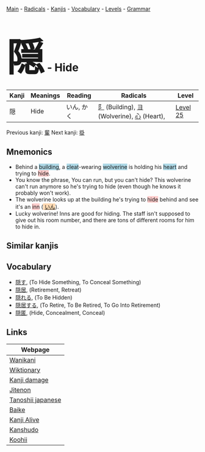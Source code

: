 <style> bigfont {font-size: 100px}</style>
[Main](../index.md) -
[Radicals](../radicals.md) -
[Kanjis](../kanjis.md) -
[Vocabulary](../vocabulary.md) -
[Levels](../levels.md) -
[Grammar](../grammar.md)
# <bigfont> 隠</bigfont> - Hide 

| Kanji | Meanings | Reading | Radicals | Level |
| --- | --- | --- | --- | --- |
| 隠 | Hide | いん, かく | [阝](../radicals/阝.md) (Building), [ヨ](../radicals/ヨ.md) (Wolverine), [心](../radicals/心.md) (Heart),  | [Level 25](../levels/wk_level25.md) |

Previous kanji: [輩](輩.md) Next kanji: [掛](掛.md) 

## Mnemonics
 * Behind a <span style="background-color:#ADD8E6"> building</span>, a <span style="background-color:#ADD8E6"> cleat</span>-wearing <span style="background-color:#ADD8E6"> wolverine</span> is holding his <span style="background-color:#ADD8E6"> heart</span> and trying to <span style="background-color:#ffcccb"> hide</span>.
* You know the phrase, You can run, but you can't hide? This wolverine can't run anymore so he's trying to hide (even though he knows it probably won't work).
* The wolverine looks up at the building he's trying to <span style="background-color:#ffcccb"> hide</span> behind and see it's an <span style="background-color:#ffcccb"> inn</span> (<span style="background-color:#fed8b1"> [いん](https://jisho.org/search/いん)</span>).
* Lucky wolverine! Inns are good for hiding. The staff isn't supposed to give out his room number, and there are tons of different rooms for him to hide in.


## Similar kanjis
 


## Vocabulary
 * [隠す](../vocabulary/隠.md), (To Hide Something, To Conceal Something)
* [隠居](../vocabulary/隠.md), (Retirement, Retreat)
* [隠れる](../vocabulary/隠.md), (To Be Hidden)
* [隠居する](../vocabulary/隠.md), (To Retire, To Be Retired, To Go Into Retirement)
* [隠匿](../vocabulary/隠.md), (Hide, Concealment, Conceal)



## Links 

| Webpage |
| --- |
| [Wanikani          ](https://www.wanikani.com/kanji/隠) |
| [Wiktionary        ](https://en.wiktionary.org/wiki/隠) |
| [Kanji damage      ](http://www.kanjidamage.com/kanji/search?utf8=✓&q=隠) |
| [Jitenon           ](https://jitenon.com/kanji/隠) |
| [Tanoshii japanese ](https://www.tanoshiijapanese.com/dictionary/kanji.cfm?k=隠) |
| [Baike             ](https://baike.baidu.com/item/隠) |
| [Kanji Alive       ](https://app.kanjialive.com/隠) |
| [Kanshudo          ](https://www.kanshudo.com/searchmn?q=隠) |
| [Koohii            ](https://kanji.koohii.com/study/kanji/隠) |

